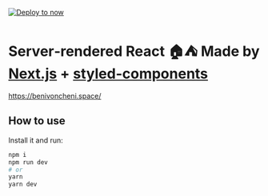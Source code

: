[![Deploy to now](https://deploy.now.sh/static/button.svg)](https://deploy.now.sh/?repo=https://github.com/zeit/next.js/tree/master/examples/with-styled-components)

# Server‑rendered React 🏠⛺ Made by [Next.js](https://nextjs.org/) + [styled-components](https://github.com/styled-components/styled-components)
https://benivoncheni.space/

## How to use
Install it and run:

```bash
npm i
npm run dev
# or
yarn
yarn dev
```
